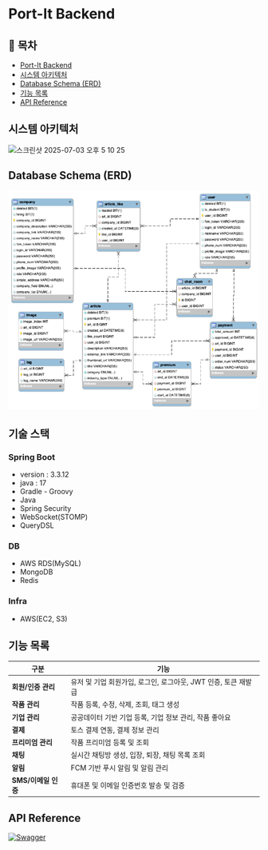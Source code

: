 # Port-It Backend
## 📑 목차

- [Port-It Backend](#port-it-backend)
- [시스템 아키텍처](#시스템-아키텍처)
- [Database Schema (ERD)](#database-schema-erd)
- [기능 목록](#기능-목록)
- [API Reference](#api-reference)

## 시스템 아키텍처
<img width="850" alt="스크린샷 2025-07-03 오후 5 10 25" src="https://github.com/user-attachments/assets/a5ba4674-8aee-4274-aa97-7874f3f88447" />

## Database Schema (ERD)

![ERD](./docs/portIt_ERD.png)

## 기술 스택
### Spring Boot
- version : 3.3.12
- java : 17
- Gradle - Groovy 
- Java
- Spring Security
- WebSocket(STOMP)
- QueryDSL

### DB
- AWS RDS(MySQL)
- MongoDB
- Redis

### Infra
- AWS(EC2, S3)

## 기능 목록

| 구분 | 기능 |
|------|------|
| **회원/인증 관리** | 유저 및 기업 회원가입, 로그인, 로그아웃, JWT 인증, 토큰 재발급 |
| **작품 관리** | 작품 등록, 수정, 삭제, 조회, 태그 생성 |
| **기업 관리** | 공공데이터 기반 기업 등록, 기업 정보 관리, 작품 좋아요 |
| **결제** | 토스 결제 연동, 결제 정보 관리 |
| **프리미엄 관리** | 작품 프리미엄 등록 및 조회 |
| **채팅** | 실시간 채팅방 생성, 입장, 퇴장, 채팅 목록 조회 |
| **알림** | FCM 기반 푸시 알림 및 알림 관리 |
| **SMS/이메일 인증** | 휴대폰 및 이메일 인증번호 발송 및 검증 |

## API Reference
[![Swagger](https://img.shields.io/badge/Swagger-UI-green)](https://6-data-contest.github.io/portit-server/)
